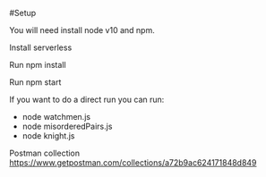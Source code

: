 #Setup

You will need install node v10 and npm.

Install serverless

Run npm install

Run npm start

If you want to do a direct run you can run:
  - node watchmen.js
  - node misorderedPairs.js
  - node knight.js

Postman collection
https://www.getpostman.com/collections/a72b9ac624171848d849
